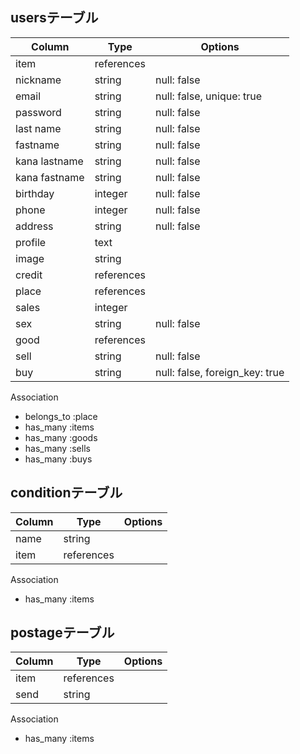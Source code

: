 ##  usersテーブル

|Column|Type|Options|
|------|----|-------|
|item|references||
|nickname|string|null: false|
|email|string|null: false, unique: true|
|password|string|null: false|
|last name|string|null: false|
|fastname|string|null: false|
|kana lastname|string|null: false|
|kana fastname|string|null: false|
|birthday|integer|null: false|
|phone|integer|null: false|
|address|string|null: false|
|profile|text| |
|image|string| |
|credit|references| |
|place|references| |
|sales|integer| |
|sex|string|null: false|
|good|references||
|sell|string|null: false|　
|buy|string|null: false, foreign_key: true|

  Association
- belongs_to :place
- has_many :items
- has_many :goods
- has_many :sells
- has_many :buys

##  conditionテーブル

|Column|Type|Options|
|------|----|-------|
|name|string| |
|item|references| |

  Association
- has_many :items

##  postageテーブル

|Column|Type|Options|
|------|----|-------|
|item|references| |
|send|string| |

  Association
- has_many :items